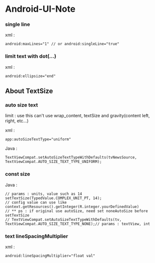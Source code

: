 # Android-UI-Note

### single line

xml :

    android:maxLines="1" // or android:singleLine="true"

### limit text with dot(...)

xml :

    android:ellipsize="end"

## About TextSize
### auto size text

limit : use this can't use wrap_content, textSize and gravity(content left, right, etc...)

xml :

    app:autoSizeTextType="uniform"

Java : 

    TextViewCompat.setAutoSizeTextTypeWithDefaults(tvNewsSource, TextViewCompat.AUTO_SIZE_TEXT_TYPE_UNIFORM);  

### const size

Java :
    
    // params : units, value such as 14
    setTextSize(TypedValue.COMPLEX_UNIT_PT, 14);
    // config value can use like context.getResources().getInteger(R.integer.yourDefinedValue) 
    // ** ps : if original use autoSize, need set noneAutoSize before setTextSize
    // TextViewCompat.setAutoSizeTextTypeWithDefaults(tv, TextViewCompat.AUTO_SIZE_TEXT_TYPE_NONE);// params : textView, int    

### text lineSpacingMultiplier

xml :
        
    android:lineSpacingMultiplier="float val"
